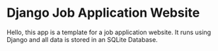 # Django Job Application Website
Hello, this app is a template for a job application website. 
It runs using Django and all data is stored in an SQLite Database.

